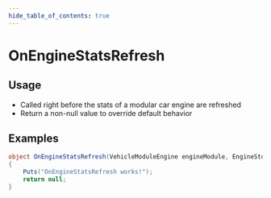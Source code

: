 ```yaml
---
hide_table_of_contents: true
---
```


# OnEngineStatsRefresh

## Usage

* Called right before the stats of a modular car engine are refreshed
* Return a non-null value to override default behavior

## Examples

```csharp title=""
object OnEngineStatsRefresh(VehicleModuleEngine engineModule, EngineStorage engineStorage)
{
    Puts("OnEngineStatsRefresh works!");
    return null;
}
```
